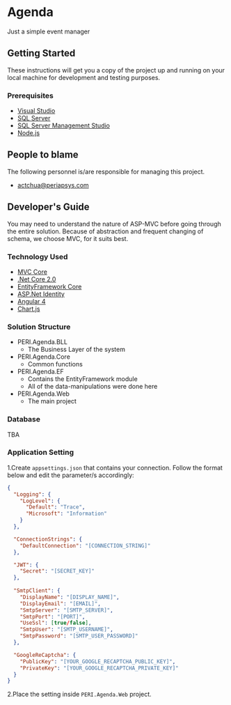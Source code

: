 # Agenda

Just a simple event manager

## Getting Started

These instructions will get you a copy of the project up and running on your local machine for development and testing purposes.

### Prerequisites

- [Visual Studio](https://www.visualstudio.com/)
- [SQL Server](https://www.microsoft.com/en-us/sql-server/sql-server-2016)
- [SQL Server Management Studio](https://msdn.microsoft.com/en-us/library/mt238290.aspx)
- [Node.js](https://nodejs.org)

## People to blame

The following personnel is/are responsible for managing this project.

- [actchua@periapsys.com](mailto:actchua@periapsys.com)

## Developer's Guide

You may need to understand the nature of ASP-MVC before going through the entire solution. Because of abstraction and frequent changing of schema, we choose MVC, for it suits best.

### Technology Used

- [MVC Core](https://docs.microsoft.com/en-us/aspnet/core/tutorials/first-mvc-app/?view=aspnetcore-2.1)
- [.Net Core 2.0](https://www.microsoft.com/net/download/windows)
- [EntityFramework Core](https://docs.microsoft.com/en-us/ef/core/)
- [ASP.Net Identity](https://www.asp.net/identity)
- [Angular 4](https://angular.io)
- [Chart.js](https://www.chartjs.org/)

### Solution Structure

- PERI.Agenda.BLL
	- The Business Layer of the system
- PERI.Agenda.Core
	- Common functions
- PERI.Agenda.EF
	- Contains the EntityFramework module
	- All of the data-manipulations were done here
- PERI.Agenda.Web
	- The main project

### Database

TBA

### Application Setting

1.Create ```appsettings.json``` that contains your connection. Follow the format below and edit the parameter/s accordingly:

```json
{
  "Logging": {
    "LogLevel": {
      "Default": "Trace",
      "Microsoft": "Information"
    }
  },

  "ConnectionStrings": {
    "DefaultConnection": "[CONNECTION_STRING]"
  },

  "JWT": {
    "Secret": "[SECRET_KEY]"
  },
  
  "SmtpClient": {
    "DisplayName": "[DISPLAY_NAME]",
    "DisplayEmail": "[EMAIL]",
    "SmtpServer": "[SMTP_SERVER]",
    "SmtpPort": "[PORT]",
    "UseSsl": [true/false],
    "SmtpUser": "[SMTP_USERNAME]",
    "SmtpPassword": "[SMTP_USER_PASSWORD]"
  },

  "GoogleReCaptcha": {
    "PublicKey": "[YOUR_GOOGLE_RECAPTCHA_PUBLIC_KEY]",
    "PrivateKey": "[YOUR_GOOGLE_RECAPTCHA_PRIVATE_KEY]"
  }
}

```

2.Place the setting inside ```PERI.Agenda.Web``` project.